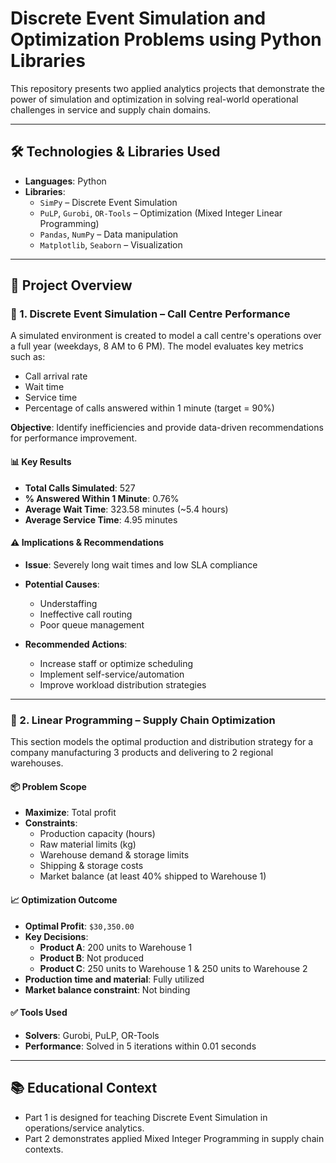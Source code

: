 # Discrete Event Simulation and Optimization Problems using Python Libraries

This repository presents two applied analytics projects that demonstrate the power of simulation and optimization in solving real-world operational challenges in service and supply chain domains.

---

## 🛠 Technologies & Libraries Used

- **Languages**: Python  
- **Libraries**:  
  - `SimPy` – Discrete Event Simulation  
  - `PuLP`, `Gurobi`, `OR-Tools` – Optimization (Mixed Integer Linear Programming)  
  - `Pandas`, `NumPy` – Data manipulation  
  - `Matplotlib`, `Seaborn` – Visualization  

---

## 📌 Project Overview

### 🔹 1. Discrete Event Simulation – Call Centre Performance

A simulated environment is created to model a call centre's operations over a full year (weekdays, 8 AM to 6 PM). The model evaluates key metrics such as:

- Call arrival rate
- Wait time
- Service time
- Percentage of calls answered within 1 minute (target = 90%)

**Objective**: Identify inefficiencies and provide data-driven recommendations for performance improvement.

#### 📊 Key Results

- **Total Calls Simulated**: 527  
- **% Answered Within 1 Minute**: 0.76%  
- **Average Wait Time**: 323.58 minutes (~5.4 hours)  
- **Average Service Time**: 4.95 minutes  

#### ⚠️ Implications & Recommendations

- **Issue**: Severely long wait times and low SLA compliance
- **Potential Causes**:
  - Understaffing
  - Ineffective call routing
  - Poor queue management

- **Recommended Actions**:
  - Increase staff or optimize scheduling
  - Implement self-service/automation
  - Improve workload distribution strategies

---

### 🔹 2. Linear Programming – Supply Chain Optimization

This section models the optimal production and distribution strategy for a company manufacturing 3 products and delivering to 2 regional warehouses.

#### 📦 Problem Scope

- **Maximize**: Total profit  
- **Constraints**:
  - Production capacity (hours)
  - Raw material limits (kg)
  - Warehouse demand & storage limits
  - Shipping & storage costs
  - Market balance (at least 40% shipped to Warehouse 1)

#### 📈 Optimization Outcome

- **Optimal Profit**: `$30,350.00`
- **Key Decisions**:
  - **Product A**: 200 units to Warehouse 1
  - **Product B**: Not produced
  - **Product C**: 250 units to Warehouse 1 & 250 units to Warehouse 2
- **Production time and material**: Fully utilized  
- **Market balance constraint**: Not binding

#### ✅ Tools Used

- **Solvers**: Gurobi, PuLP, OR-Tools  
- **Performance**: Solved in 5 iterations within 0.01 seconds  

---

## 📚 Educational Context

- Part 1 is designed for teaching Discrete Event Simulation in operations/service analytics.
- Part 2 demonstrates applied Mixed Integer Programming in supply chain contexts.
